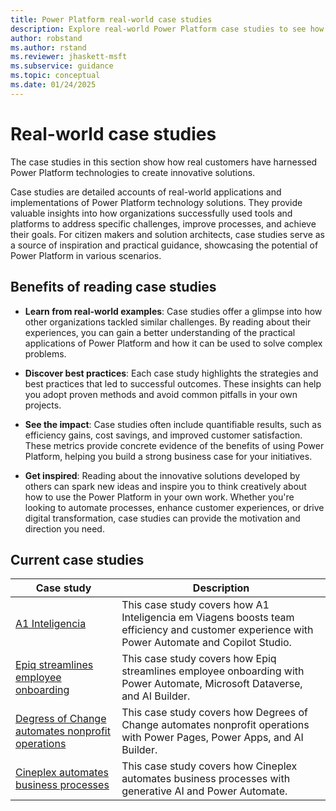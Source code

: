 ```yaml
---
title: Power Platform real-world case studies
description: Explore real-world Power Platform case studies to see how customers create innovative solutions, improve processes, and achieve goals.
author: robstand
ms.author: rstand
ms.reviewer: jhaskett-msft
ms.subservice: guidance
ms.topic: conceptual
ms.date: 01/24/2025
---
```


# Real-world case studies

The case studies in this section show how real customers have harnessed Power Platform technologies to create innovative solutions.

Case studies are detailed accounts of real-world applications and implementations of Power Platform technology solutions. They provide valuable insights into how organizations successfully used tools and platforms to address specific challenges, improve processes, and achieve their goals. For citizen makers and solution architects, case studies serve as a source of inspiration and practical guidance, showcasing the potential of Power Platform in various scenarios.

## Benefits of reading case studies

- **Learn from real-world examples**: Case studies offer a glimpse into how other organizations tackled similar challenges. By reading about their experiences, you can gain a better understanding of the practical applications of Power Platform and how it can be used to solve complex problems.

- **Discover best practices**: Each case study highlights the strategies and best practices that led to successful outcomes. These insights can help you adopt proven methods and avoid common pitfalls in your own projects.

- **See the impact**: Case studies often include quantifiable results, such as efficiency gains, cost savings, and improved customer satisfaction. These metrics provide concrete evidence of the benefits of using Power Platform, helping you build a strong business case for your initiatives.

- **Get inspired**: Reading about the innovative solutions developed by others can spark new ideas and inspire you to think creatively about how to use the Power Platform in your own work. Whether you're looking to automate processes, enhance customer experiences, or drive digital transformation, case studies can provide the motivation and direction you need.
 
## Current case studies

| Case study | Description |
| --- | --- |
| [A1 Inteligencia](boost-efficiency-experience-case-study.md) | This case study covers how A1 Inteligencia em Viagens boosts team efficiency and customer experience with Power Automate and Copilot Studio. |
| [Epiq streamlines employee onboarding](streamline-employee-onboarding.md) | This case study covers how Epiq streamlines employee onboarding with Power Automate, Microsoft Dataverse, and AI Builder. |
| [Degress of Change automates nonprofit operations](nonprofit.md) | This case study covers how Degrees of Change automates nonprofit operations with Power Pages, Power Apps, and AI Builder. |
| [Cineplex automates business processes](automate-business-processes.md) | This case study covers how Cineplex automates business processes with generative AI and Power Automate. |
